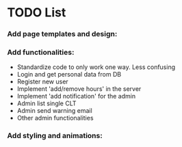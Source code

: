 TODO List
========================================

### Add page templates and design: ###


### Add functionalities: ###
 - Standardize code to only work one way. Less confusing
 - Login and get personal data from DB
 - Register new user
 - Implement 'add/remove hours' in the server
 - Implement 'add notification' for the admin
 - Admin list single CLT
 - Admin send warning email
 - Other admin functionalities

### Add styling and animations: ###